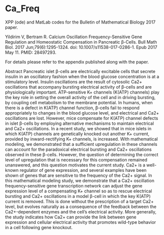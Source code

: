 # Ca_Freq
XPP (ode) and MatLab codes for the Bulletin of Mathematical Biology 2017 paper.

Yildirim V, Bertram R. Calcium Oscillation Frequency-Sensitive Gene Regulation and Homeostatic Compensation in Pancreatic β-Cells. 
Bull Math Biol. 2017 Jun;79(6):1295-1324. doi: 10.1007/s11538-017-0286-1. Epub 2017 May 11. PMID: 28497293.

For details please refer to the appendix published along with the paper.

Abstract
Pancreatic islet β-cells are electrically excitable cells that secrete insulin in an oscillatory fashion when the blood glucose concentration is at a stimulatory level. Insulin oscillations are the result of cytosolic Ca2+ oscillations that accompany bursting electrical activity of β-cells and are physiologically important. ATP-sensitive K+ channels (K(ATP) channels) play the key role in setting the overall activity of the cell and in driving bursting, by coupling cell metabolism to the membrane potential. In humans, when there is a defect in K(ATP) channel function, β-cells fail to respond appropriately to changes in the blood glucose level, and electrical and Ca2+ oscillations are lost. However, mice compensate for K(ATP) channel defects in islet β-cells by employing alternative mechanisms to maintain electrical and Ca2+ oscillations. In a recent study, we showed that in mice islets in which K(ATP) channels are genetically knocked out another K+ current, provided by inward-rectifying K+ channels, is increased. With mathematical modeling, we demonstrated that a sufficient upregulation in these channels can account for the paradoxical electrical bursting and Ca2+ oscillations observed in these β-cells. However, the question of determining the correct level of upregulation that is necessary for this compensation remained unanswered, and this question motivates the current study. Ca2+ is a well-known regulator of gene expression, and several examples have been shown of genes that are sensitive to the frequency of the Ca2+ signal. In this mathematical modeling study, we demonstrate that a Ca2+ oscillation frequency-sensitive gene transcription network can adjust the gene expression level of a compensating K+ channel so as to rescue electrical bursting and Ca2+ oscillations in a model β-cell in which the key K(ATP) current is removed. This is done without the prescription of a target Ca2+ level, but evolves naturally as a consequence of the feedback between the Ca2+-dependent enzymes and the cell’s electrical activity. More generally, the study indicates how Ca2+ can provide the link between gene expression and cellular electrical activity that promotes wild-type behavior in a cell following gene knockout.
